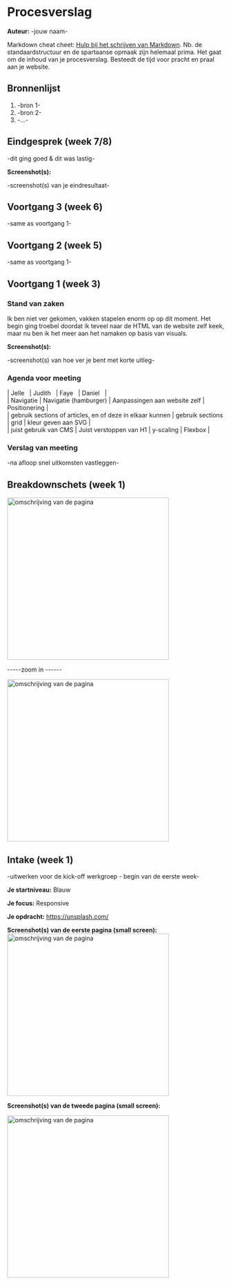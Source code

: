 # Procesverslag
**Auteur:** -jouw naam-

Markdown cheat cheet: [Hulp bij het schrijven van Markdown](https://github.com/adam-p/markdown-here/wiki/Markdown-Cheatsheet). Nb. de standaardstructuur en de spartaanse opmaak zijn helemaal prima. Het gaat om de inhoud van je procesverslag. Besteedt de tijd voor pracht en praal aan je website.



## Bronnenlijst
1. -bron 1-
2. -bron 2-
3. -...-



## Eindgesprek (week 7/8)

-dit ging goed & dit was lastig-

**Screenshot(s):**

-screenshot(s) van je eindresultaat-



## Voortgang 3 (week 6)

-same as voortgang 1-



## Voortgang 2 (week 5)

-same as voortgang 1-



## Voortgang 1 (week 3)

### Stand van zaken

Ik ben niet ver gekomen, vakken stapelen enorm op op dit moment. Het begin ging troebel doordat ik teveel naar de HTML van de website zelf keek, maar nu ben ik het meer aan het namaken op basis van visuals. 

**Screenshot(s):**

-screenshot(s) van hoe ver je bent met korte uitleg-

### Agenda voor meeting

|    Jelle    &nbsp;    | Judith        &nbsp;     | Faye       &nbsp;  | Daniel   &nbsp;        |</br>
| Navigatie      | Navigatie (hamburger)            | Aanpassingen aan website zelf         | Positionering            |</br>
| gebruik sections of articles, en of deze in elkaar kunnen  | gebruik sections   | grid   | kleur geven aan SVG | </br>
| juist gebruik van CMS | Juist verstoppen van H1 |   y-scaling   | Flexbox          |

### Verslag van meeting

-na afloop snel uitkomsten vastleggen-



## Breakdownschets (week 1)

<img src="images/Group 3.png" width="375px" alt="omschrijving van de pagina">
 
 -----zoom in ------

<img src="images/Group 4.png" width="375px" alt="omschrijving van de pagina">


## Intake (week 1)
-uitwerken voor de kick-off werkgroep - begin van de eerste week-

**Je startniveau:** Blauw

**Je focus:** Responsive

**Je opdracht:** https://unsplash.com/ 

**Screenshot(s) van de eerste pagina (small screen):**
<img src="images/Eerste pagina.png" width="375px" alt="omschrijving van de pagina">


**Screenshot(s) van de tweede pagina (small screen):**

<img src="images/tweede pagina.png" width="375px" alt="omschrijving van de pagina">
